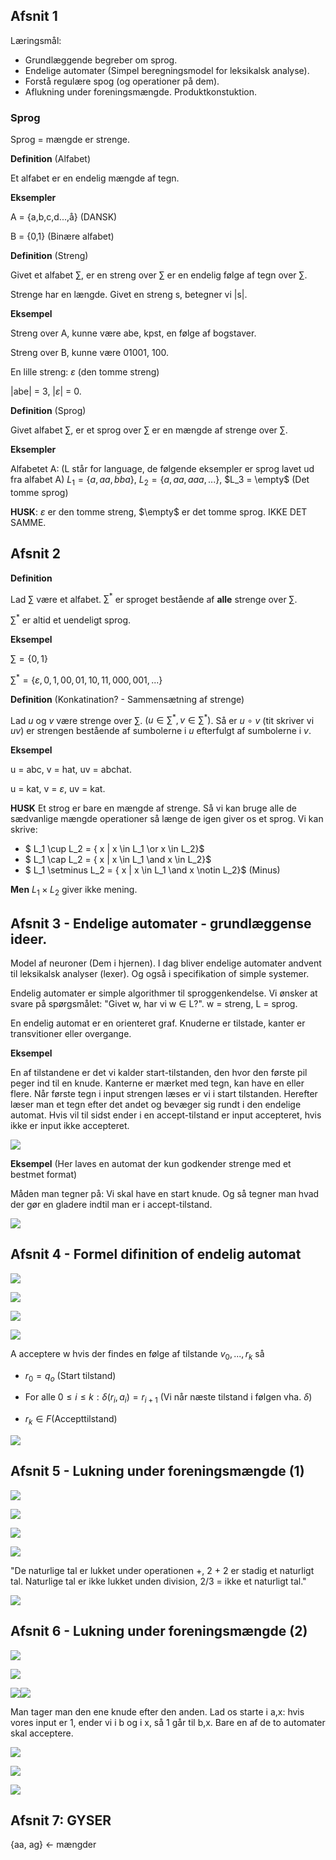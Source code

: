 ## Afsnit 1

Læringsmål: 

- Grundlæggende begreber om sprog. 
- Endelige automater (Simpel beregningsmodel for leksikalsk analyse). 
- Forstå regulære spog (og operationer på dem). 
- Aflukning under foreningsmængde. Produktkonstuktion.



### Sprog

Sprog = mængde er strenge.

**Definition** (Alfabet)

Et alfabet er en endelig mængde af tegn.

**Eksempler**

A = {a,b,c,d...,å} (DANSK)

B = {0,1} (Binære alfabet)



**Definition** (Streng)

Givet et alfabet $\sum$, er en streng over $\sum$ er en endelig følge af tegn over $\sum$.

Strenge har en længde. Givet en streng s, betegner vi |s|. 

**Eksempel**

Streng over A, kunne være abe, kpst, en følge af bogstaver.

Streng over B, kunne være 01001, 100.

En lille streng: $\varepsilon$ (den tomme streng)

|abe| = 3, |$\varepsilon​$| = 0.

**Definition** (Sprog)

Givet alfabet $\sum$, er et sprog over $\sum$ er en mængde af strenge over $\sum$.

**Eksempler**

Alfabetet A:  (L står for language, de følgende eksempler er sprog lavet ud fra alfabet A) $L_1 = \{ a,aa,bba \}$, $L_2 = \{ a,aa,aaa, ... \}$, $L_3 = \empty$ (Det tomme sprog)

**HUSK**: $\varepsilon$ er den tomme streng, $\empty$ er det tomme sprog. IKKE DET SAMME.

## Afsnit 2

**Definition**

Lad $\sum$ være et alfabet. $\sum^*$ er sproget bestående af **alle** strenge over $\sum$.

$\sum^*$ er altid et uendeligt sprog.

**Eksempel**

$\sum = \{0,1\}$

$\sum^* = \{ \varepsilon, 0, 1, 00, 01, 10, 11, 000, 001, ...\}$

**Definition** (Konkatination? - Sammensætning af strenge)

Lad *u* og *v* være strenge over $\sum$. $(u \in \sum^* , v \in \sum^*)$. Så er $u \: \circ \: v$ (tit skriver vi *uv*) er strengen bestående af sumbolerne i *u* efterfulgt af sumbolerne i *v*.

**Eksempel**

u = abc, v = hat, uv = abchat.

u = kat, v = $\varepsilon$, uv = kat.

**HUSK** Et strog er bare en mængde af strenge.  Så vi kan bruge alle de sædvanlige mængde operationer så længe de igen giver os et sprog. Vi kan skrive: 

- $ L_1 \cup L_2 = \{ x | x \in L_1 \or x \in L_2\}​$
- $ L_1 \cap L_2 = \{ x | x \in L_1 \and x \in L_2\}$
- $ L_1 \setminus L_2 = \{ x | x \in L_1 \and x \notin L_2\}$ (Minus)

**Men** $L_1 \times L_2$ giver ikke mening.

## Afsnit 3 - Endelige automater - grundlæggense ideer.

Model af neuroner (Dem i hjernen). I dag bliver endelige automater andvent til leksikalsk analyser (lexer). Og også i specifikation of simple systemer.

Endelig automater er simple algorithmer til sproggenkendelse. Vi ønsker at svare på spørgsmålet: "Givet w, har vi w $\in$ L?". w = streng, L = sprog. 

En endelig automat er en orienteret graf. Knuderne er tilstade, kanter er transvitioner eller overgange. 

**Eksempel**

En af tilstandene er det vi kalder start-tilstanden, den hvor den første pil peger ind til en knude. Kanterne er mærket med tegn, kan have en eller flere. Når første tegn i input strengen læses er vi i start tilstanden. Herefter læser man et tegn efter det andet og bevæger sig rundt i den endelige automat. Hvis vil til sidst ender i en accept-tilstand er input accepteret, hvis ikke er input ikke accepteret.

![](.\img\1.png)

**Eksempel** (Her laves en automat der kun godkender strenge med et bestmet format)

Måden man tegner på: Vi skal have en start knude. Og så tegner man hvad der gør en gladere indtil man er i accept-tilstand.

![](.\img\2.png)

## Afsnit 4 - Formel difinition of endelig automat

![](.\img\3.png)

![](.\img\4.png)

![](.\img\5.png)

![](.\img\6.png)

A acceptere w hvis der findes en følge af tilstande $v_0 , ... , r_k$ så

- $r_0 = q_o$ (Start tilstand)

- For alle $0 \leq i \leq k : \delta(r_i,a_i)=r_{i+1}$ (Vi når næste tilstand i følgen vha. $\delta$)

- $r_k \in F​$ (Accepttilstand)

 ![](.\img\7.png) 

## Afsnit 5 - Lukning under foreningsmængde (1)

![](.\img\8.png)

![](.\img\9.png)

![](.\img\10.png)

![](.\img\11.png)

"De naturlige tal er lukket under operationen +, 2 + 2 er stadig et naturligt tal. Naturlige tal er ikke lukket unden division, 2/3 = ikke et naturligt tal."

![](.\img\12.png)

## Afsnit 6 - Lukning under foreningsmængde (2)

 ![](.\img\13.png)

![](.\img\14.png)

![](.\img\15.png)![](.\img\16.png)

Man tager man den ene knude efter den anden. Lad os starte i a,x: hvis vores input er 1, ender vi i b og i x, så 1 går til b,x. Bare en af de to automater skal acceptere.

![](.\img\17.png)

![](.\img\18.png)

![](.\img\19.png)

## Afsnit 7: GYSER

{aa, ag} <- mængder

